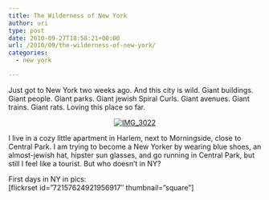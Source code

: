 ```yaml
---
title: The Wilderness of New York
author: uri
type: post
date: 2010-09-27T18:58:21+00:00
url: /2010/09/the-wilderness-of-new-york/
categories:
  - new york

---
```

Just got to New York two weeks ago. And this city is wild. Giant buildings. Giant people. Giant parks. Giant jewish Spiral Curls. Giant avenues. Giant trains. Giant rats. Loving this place so far.

<p style="text-align: center;">
  <a class="flickr-image alignnone" title="IMG_3022" href="http://www.flickr.com/photos/enochrooted/5030670782/"><img class="aligncenter" src="http://farm5.static.flickr.com/4083/5030670782_60d87b5e82_z.jpg" alt="IMG_3022" /></a>
</p>

I live in a cozy little apartment in Harlem, next to Morningside, close to Central Park. I am trying to become a New Yorker by wearing blue shoes, an almost-jewish hat, hipster sun glasses, and go running in Central Park, but still I feel like a tourist. But who doesn&#8217;t in NY?

First days in NY in pics:  
[flickrset id=&#8221;72157624921956917&#8243; thumbnail=&#8221;square&#8221;]